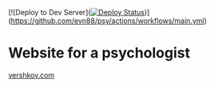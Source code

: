 [![Deploy to Dev Server]([![Deploy Status](https://vercel.com/api/status-badge/prj_2IXU3gn1Athlg7EkdonKgVA5zyz7?teamId=egors-projects-30a461e4&branch=main)](https://vershkov.com))](https://github.com/evn88/psy/actions/workflows/main.yml)

# Website for a psychologist

[vershkov.com](https://vershkov.com)